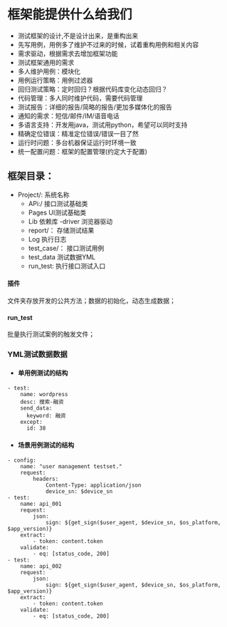 



# 框架能提供什么给我们
- 测试框架的设计,不是设计出来，是重构出来
- 先写用例，用例多了维护不过来的时候，试着重构用例和相关内容
- 需求驱动，根据需求去增加框架功能
- 测试框架通用的需求
- 多人维护用例：模块化
- 用例运行策略：用例过滤器
- 回归测试策略：定时回归？根据代码库变化动态回归？
- 代码管理：多人同时维护代码，需要代码管理
- 测试报告：详细的报告/简略的报告/更加多媒体化的报告
- 通知的需求：短信/邮件/IM/语音电话
- 多语言支持：开发用java，测试用python，希望可以同时支持
- 精确定位错误：精准定位错误/错误一目了然
- 运行时问题：多台机器保证运行时环境一致
- 统一配置问题：框架的配置管理(约定大于配置)


## 框架目录：

- Project/:  系统名称
  - APi:/  接口测试基础类
  - Pages  UI测试基础类
  - Lib  依赖库
    -driver 浏览器驱动
  - report/： 存储测试结果
  - Log  执行日志
  - test_case/： 接口测试用例
  - test_data 测试数据YML
  - run_test:  执行接口测试入口

#### 插件
文件夹存放开发的公共方法；数据的初始化，动态生成数据；

#### run_test
批量执行测试案例的触发文件；

### YML测试数据数据

- #### 单用例测试的结构
~~~
- test:
    name: wordpress
    desc: 搜索-融资
    send_data:
      keyword: 融资
    except:
      id: 38
~~~


- #### 场景用例测试的结构
~~~
- config:
    name: "user management testset."
    request:
        headers:
            Content-Type: application/json
            device_sn: $device_sn
- test:
    name: api_001
    request:
        json:
            sign: ${get_sign($user_agent, $device_sn, $os_platform, $app_version)}
    extract:
        - token: content.token
    validate:
        - eq: [status_code, 200]
- test:
    name: api_002
    request:
        json:
            sign: ${get_sign($user_agent, $device_sn, $os_platform, $app_version)}
    extract:
        - token: content.token
    validate:
        - eq: [status_code, 200]
~~~
